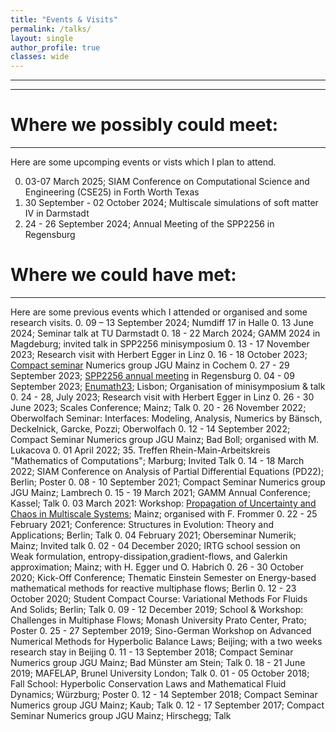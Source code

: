```yaml
---
title: "Events & Visits"
permalink: /talks/
layout: single
author_profile: true
classes: wide
---
```

* * *
* * *

Where we possibly could meet:
==================
* * *
Here are some upcomping events or vists which I plan to attend.

0. 03-07 March 2025; SIAM Conference on Computational Science and Engineering (CSE25) in Forth Worth Texas
0. 30 September - 02 October 2024; Multiscale simulations of soft matter IV in Darmstadt
0. 24 - 26 September 2024; Annual Meeting of the SPP2256 in Regensburg

Where we could have met:
==================
* * *
Here are some previous events which I attended or organised and some research visits.
0. 09 – 13 September 2024; Numdiff 17 in Halle
0. 13 June 2024; Seminar talk at TU Darmstadt
0. 18 - 22 March 2024; GAMM 2024 in Magdeburg; invited talk in SPP2256 minisymposium
0. 13 - 17 November 2023; Research visit with Herbert Egger in Linz
0. 16 - 18 October 2023; [Compact seminar](https://www.numerik.mathematik.uni-mainz.de/kompaktseminar-numerik-2023/) Numerics group JGU Mainz in Cochem
0. 27 - 29 September 2023; [SPP2256 annual meeting](https://spp2256.ur.de/events/annual-meetings/annual-meeting-2023) in Regensburg
0. 04 - 09 September 2023; [Enumath23](https://enumath2023.com/); Lisbon; Organisation of minisymposium & talk
0. 24 - 28, July 2023; Research visit with Herbert Egger in Linz
0. 26 - 30 June 2023; Scales Conference; Mainz; Talk
0. 20 - 26 November 2022; Oberwolfach Seminar: Interfaces: Modeling, Analysis, Numerics by Bänsch, Deckelnick, Garcke, Pozzi; Oberwolfach
0. 12 - 14 September 2022; Compact Seminar Numerics group JGU Mainz; Bad Boll; organised with M. Lukacova
0. 01 April 2022; 35. Treffen Rhein-Main-Arbeitskreis "Mathematics of Computations"; Marburg; Invited Talk
0. 14 - 18 March 2022; SIAM Conference on Analysis of Partial Differential Equations (PD22); Berlin; Poster
0. 08 - 10 September 2021; Compact Seminar Numerics group JGU Mainz; Lambrech
0. 15 - 19 March 2021; GAMM Annual Conference; Kassel; Talk
0. 03 March 2021: Workshop: [Propagation of Uncertainty and Chaos in Multiscale Systems](https://www.cecam.org/workshop-details/995); Mainz; organised with F. Frommer
0. 22 - 25 February 2021; Conference: Structures in Evolution: Theory and Applications; Berlin; Talk 
0. 04 February 2021; Oberseminar Numerik; Mainz; Invited talk
0. 02 - 04 December 2020; IRTG school session on Weak formulation, entropy-dissipation,gradient-flows, and Galerkin
approximation; Mainz; with H. Egger und O. Habrich
0. 26 - 30 October 2020; Kick-Off Conference; Thematic Einstein Semester on Energy-based mathematical methods for reactive multiphase flows; Berlin
0. 12 - 23 October 2020; Student Compact Course: Variational Methods For Fluids And Solids; Berlin; Talk
0. 09 - 12 December 2019; School & Workshop: Challenges in Multiphase Flows; Monash University Prato Center, Prato; Poster
0. 25 - 27 September 2019; Sino-German Workshop on Advanced Numerical Methods for Hyperbolic Balance Laws; Beijing; with a two weeks research stay in Beijing
0. 11 - 13 September 2018; Compact Seminar Numerics group JGU Mainz; Bad Münster am Stein; Talk
0. 18 - 21 June 2019; MAFELAP, Brunel University London; Talk
0. 01 - 05 October 2018; Fall School: Hyperbolic Conservation Laws and Mathematical Fluid Dynamics; Würzburg; Poster
0. 12 - 14 September 2018; Compact Seminar Numerics group JGU Mainz; Kaub; Talk
0. 12 - 17 September 2017; Compact Seminar Numerics group JGU Mainz; Hirschegg; Talk
